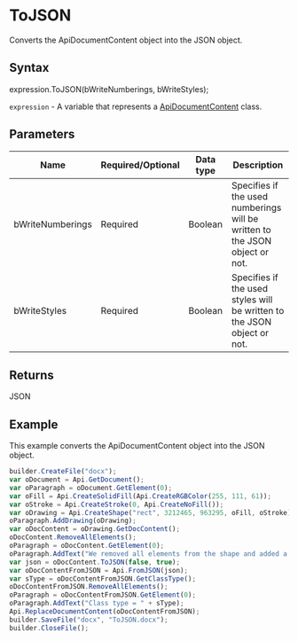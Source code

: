 # ToJSON

Converts the ApiDocumentContent object into the JSON object.

## Syntax

expression.ToJSON(bWriteNumberings, bWriteStyles);

`expression` - A variable that represents a [ApiDocumentContent](../ApiDocumentContent.md) class.

## Parameters

| **Name** | **Required/Optional** | **Data type** | **Description** |
| ------------- | ------------- | ------------- | ------------- |
| bWriteNumberings | Required | Boolean | Specifies if the used numberings will be written to the JSON object or not. |
| bWriteStyles | Required | Boolean | Specifies if the used styles will be written to the JSON object or not. |

## Returns

JSON

## Example

This example converts the ApiDocumentContent object into the JSON object.

```javascript
builder.CreateFile("docx");
var oDocument = Api.GetDocument();
var oParagraph = oDocument.GetElement(0);
var oFill = Api.CreateSolidFill(Api.CreateRGBColor(255, 111, 61));
var oStroke = Api.CreateStroke(0, Api.CreateNoFill());
var oDrawing = Api.CreateShape("rect", 3212465, 963295, oFill, oStroke);
oParagraph.AddDrawing(oDrawing);
var oDocContent = oDrawing.GetDocContent();
oDocContent.RemoveAllElements();
oParagraph = oDocContent.GetElement(0);
oParagraph.AddText("We removed all elements from the shape and added a new paragraph inside it.");
var json = oDocContent.ToJSON(false, true);
var oDocContentFromJSON = Api.FromJSON(json);
var sType = oDocContentFromJSON.GetClassType();
oDocContentFromJSON.RemoveAllElements();
oParagraph = oDocContentFromJSON.GetElement(0);
oParagraph.AddText("Class type = " + sType);
Api.ReplaceDocumentContent(oDocContentFromJSON);
builder.SaveFile("docx", "ToJSON.docx");
builder.CloseFile();
```